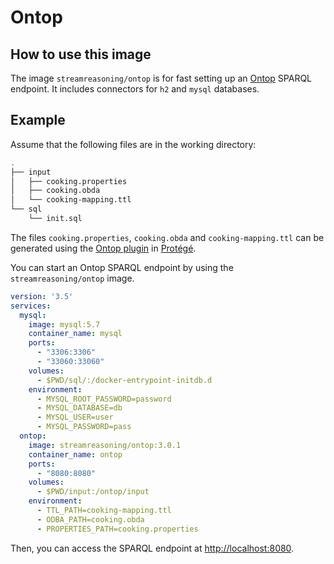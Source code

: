 # Ontop

## How to use this image
The image `streamreasoning/ontop` is for fast setting up an [Ontop](https://ontop-vkg.org/) SPARQL endpoint. It includes connectors for `h2` and `mysql` databases.

## Example
Assume that the following files are in the working directory:

```bash
.
├── input
│   ├── cooking.properties
│   ├── cooking.obda
│   └── cooking-mapping.ttl
└── sql
    └── init.sql
```

The files `cooking.properties`, `cooking.obda` and `cooking-mapping.ttl` can be generated using the [Ontop plugin](https://protegewiki.stanford.edu/wiki/Ontop) in [Protégé](https://protege.stanford.edu/).

You can start an Ontop SPARQL endpoint by using the `streamreasoning/ontop` image.

```yml
version: '3.5'
services:
  mysql:
    image: mysql:5.7
    container_name: mysql
    ports:
      - "3306:3306"
      - "33060:33060"
    volumes:
      - $PWD/sql/:/docker-entrypoint-initdb.d
    environment:
      - MYSQL_ROOT_PASSWORD=password
      - MYSQL_DATABASE=db
      - MYSQL_USER=user
      - MYSQL_PASSWORD=pass
  ontop:
    image: streamreasoning/ontop:3.0.1
    container_name: ontop
    ports:
      - "8080:8080"
    volumes:
      - $PWD/input:/ontop/input
    environment:
      - TTL_PATH=cooking-mapping.ttl
      - ODBA_PATH=cooking.obda
      - PROPERTIES_PATH=cooking.properties
```

Then, you can access the SPARQL endpoint at [http://localhost:8080](http://localhost:8080).